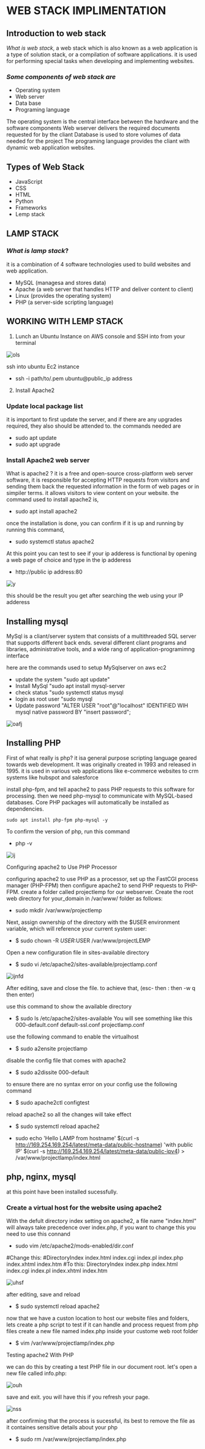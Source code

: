 # WEB STACK IMPLIMENTATION

## Introduction to web stack

*What is web stack*, a web stack which is also known as a web application is a type of solution stack, or a compilation of software applications. it is used for performing special tasks when developing and implementing websites.

### *Some components of web stack are*
   - Operating system
   - Web server
   - Data base
   - Programing language

The operating system is the central interface between the hardware and the software components
Web wserver delivers the required documents requested for by the cliant
Database is used to store volumes of data needed for the project
The programing language provides the cliant with dynamic web application websites.

## Types of Web Stack

   - JavaScript
   - CSS
   - HTML
   - Python
   - Frameworks
   - Lemp stack

   ## LAMP STACK

   ### *What is lamp stack*? 
   it is a combination of 4 software technologies used to build websites and web application.
   - MySQL (managesa and stores data)
   - Apache (a web server that handles HTTP and deliver content to client)
   - Linux (provides the operating system)
   - PHP  (a server-side scripting language)

## WORKING WITH LEMP STACK

1) Lunch an Ubuntu Instance on AWS console and SSH into from your terminal

![ols](images/mintty_xY40ElqG4m.png)

ssh into ubuntu Ec2 instance
   - ssh -i path/to/.pem ubuntu@public_ip address

2)  Install Apache2

### Update local package list

it is important to first update the server, and if there are any upgrades required, they also should be attended to. the commands needed are
  - sudo apt update
  - sudo apt upgrade

### Install Apache2 web server

What is apache2 ? it is a free and open-source cross-platform web server software, it is responsible for accepting HTTP requests from visitors and sending them back the requested information in the form of web pages or in simpiler terms. it allows visitors to view content on your website. the command used to install apache2 is,
  - sudo apt install apache2

once the installation is done, you can confirm if it is up and running by running this command,
  - sudo systemctl status apache2

At this point you can test to see if your ip adderess is functional by opening a web page of choice and type in the ip adderess
- http://public ip address:80

![y](images/msedge_bxfQIrEhrg.png)

this should be the result you get after searching the web using your IP adderess

## Installing mysql

 MySql is a cliant/server system that consists of a multithreaded SQL server that supports different back ends. several different cliant programs and libraries, administrative tools, and a wide rang of application-programimng interface

here are the commands used to setup MySqlserver on aws ec2

   - update the system
      "sudo apt update"
   - Install MySql
      "sudo apt install mysql-server
   - check status
      "sudo systemctl status mysql
   - login as root user
      "sudo mysql
   - Update password
      "ALTER USER "root"@"localhost" IDENTIFIED WIH mysql native password BY "insert password";

   ![oafj](images/mintty_Kn69NIZl9O.png)

## Installing PHP

First of what really is php? it isa general purpose scripting language geared towards web development. It was originally created in 1993 and released in 1995. it is used in various veb applications like e-commerce websites to crm systems like hubspot and salesforce

install php-fpm, and tell apache2 to pass PHP requests to this software for processing. then we need php-mysql to communicate with MySQL-based databases. Core PHP packages will automatically be installed as dependencies.

    sudo apt install php-fpm php-mysql -y

To confirm the version of php, run this command
 - php -v

 ![ij](images/mintty_gHupyyzcNi.png)

   Configuring apache2 to Use PHP Processor

configuring apache2 to use PHP as a processor, set up the FastCGI process manager (PHP-FPM) then configure apache2 to send PHP requests to PHP-FPM.
create a folder called projectlemp for our webserver. Create the root web directory for your_domain in /var/www/ folder as follows:
 - sudo mkdir /var/www/projectlemp

Next, assign ownership of the directory with the $USER environment variable, which will reference your current system user:
-  $ sudo chown -R $USER:$USER /var/www/projectLEMP

Open a new configuration file in sites-available directory
- $ sudo vi /etc/apache2/sites-available/projectlamp.conf

![ijnfd](images/mintty_a9lJ5XJVtp.png)

 After editing, save and close the file. to achieve that, (esc- then : then -w q then enter)

use this command to show the available directory
 - $ sudo ls /etc/apache2/sites-available
You will see something like this
000-default.conf  default-ssl.conf  projectlamp.conf

use the following command to enable the virtualhost
 - $ sudo a2ensite projectlamp

disable the config file that comes with apache2
 - $ sudo a2dissite 000-default

to ensure there are no syntax error on your config use the following command
 - $ sudo apache2ctl configtest

reload apache2 so all the changes will take effect
 - $ sudo systemctl reload apache2

 - sudo echo 'Hello LAMP from hostname' $(curl -s http://169.254.169.254/latest/meta-data/public-hostname) 'with public IP' $(curl -s http://169.254.169.254/latest/meta-data/public-ipv4) > /var/www/projectlamp/index.html

## php, nginx, mysql

 at this point have been installed sucessfully.

### Create a virtual host for the website using apache2

With the defult directory index setting on apache2, a file name "index.html" will always take precedence over index.php, if you want to change this you need to use this connand
 - sudo vim /etc/apache2/mods-enabled/dir.conf

<IfModule mod_dir.c>
        #Change this:
        #DirectoryIndex index.html index.cgi index.pl index.php index.xhtml index.htm
        #To this:
        DirectoryIndex index.php index.html index.cgi index.pl index.xhtml index.htm
</IfModule>

![uhsf](images/mintty_KfwiwBM9kP.png)

after editing, save and reload

 - $ sudo systemctl reload apache2

 now that we have a custon location to host our website files and folders, lets create a php script to test if it can handle and process request from php files
 create a new file named index.php inside your custome web root folder
  -  $ vim /var/www/projectlamp/index.php

   Testing apache2 With PHP

we can do this by creating a test PHP file in our document root. let's open a new file called info.php:

![ouh](images/msedge_AJWgLaI2fO.png)

save and exit. you will have this if you refresh your page.

![nss](images/msedge_j5FEfFAlkU.png)

after confirming that the process is sucessful, its best to remove the file as it containes sensitive details about your php
 - $ sudo rm /var/www/projectlamp/index.php



